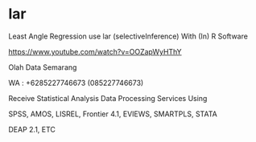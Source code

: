 # lar
Least Angle Regression use lar (selectiveInference) With (In) R Software

https://www.youtube.com/watch?v=OOZapWyHThY

Olah Data Semarang

WA : +6285227746673 (085227746673)

Receive Statistical Analysis Data Processing Services Using

SPSS, AMOS, LISREL, Frontier 4.1, EVIEWS, SMARTPLS, STATA

DEAP 2.1, ETC

